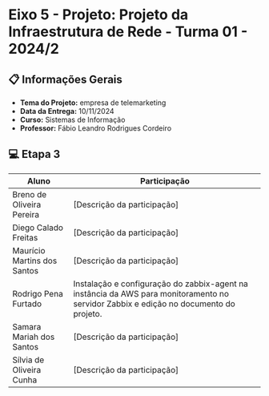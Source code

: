 # Eixo 5 - Projeto: Projeto da Infraestrutura de Rede - Turma 01 - 2024/2

## 📋 Informações Gerais 

- **Tema do Projeto:** empresa de telemarketing
- **Data da Entrega:** 10/11/2024
- **Curso:** Sistemas de Informação
- **Professor:** Fábio Leandro Rodrigues Cordeiro

## 💻 Etapa 3

| Aluno                | Participação                             |
|----------------------|-----------------------------------------|
| Breno de Oliveira Pereira    | [Descrição da participação]             |
| Diego Calado Freitas    | [Descrição da participação]             |
| Maurício Martins dos Santos    | [Descrição da participação]             |
| Rodrigo Pena Furtado    | Instalação e configuração do zabbix-agent na instância da AWS para monitoramento no servidor Zabbix e edição no documento do projeto. |
| Samara Mariah dos Santos    | [Descrição da participação]             |
| Sílvia de Oliveira Cunha    | [Descrição da participação]             |








